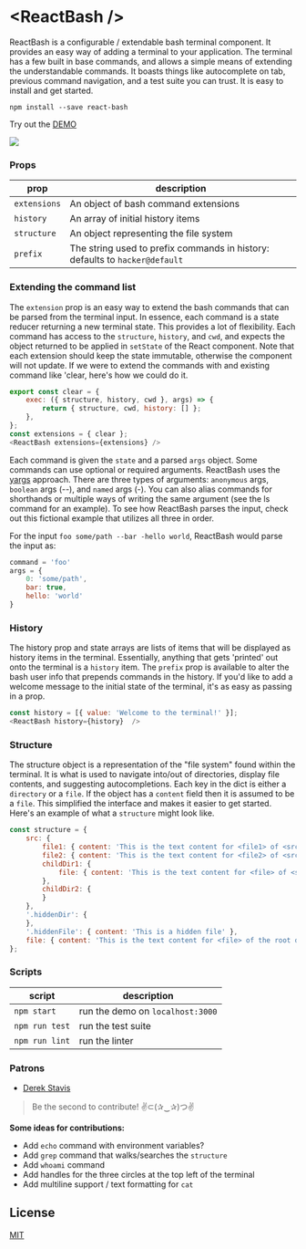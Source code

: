 # \<ReactBash /\>

ReactBash is a configurable / extendable bash terminal component. It provides an easy way of adding a terminal to your application. The terminal has a few built in base commands, and allows a simple means of extending the understandable commands. It boasts things like autocomplete on tab, previous command navigation, and a test suite you can trust. It is easy to install and get started.

```
npm install --save react-bash
```

Try out the [DEMO](http://zackargyle.github.io/react-bash/)

![](https://raw.githubusercontent.com/zackargyle/react-bash/master/demo/screenshot.png)

### Props
prop         | description
------------ | -----------
`extensions` | An object of bash command extensions
`history`    | An array of initial history items
`structure`  | An object representing the file system
`prefix`     | The string used to prefix commands in history: defaults to `hacker@default`

### Extending the command list
The `extension` prop is an easy way to extend the bash commands that can be parsed from the terminal input. In essence, each command is a state reducer returning a new terminal state. This provides a lot of flexibility. Each command has access to the `structure`, `history`, and `cwd`, and expects the object returned to be applied in `setState` of the React component. Note that each extension should keep the state immutable, otherwise the component will not update. If we were to extend the commands with and existing command like 'clear, here's how we could do it.

```js
export const clear = {
    exec: ({ structure, history, cwd }, args) => {
        return { structure, cwd, history: [] };
    },
};
const extensions = { clear };
<ReactBash extensions={extensions} />
```

Each command is given the `state` and a parsed `args` object. Some commands can use optional or required arguments. ReactBash uses the [yargs](https://www.npmjs.com/package/yargs) approach. There are three types of arguments: `anonymous` args, `boolean` args (--), and `named` args (-). You can also alias commands for shorthands or multiple ways of writing the same argument (see the ls command for an example). To see how ReactBash parses the input, check out this fictional example that utilizes all three in order.

For the input `foo some/path --bar -hello world`, ReactBash would parse the input as:
```js
command = 'foo'
args = {
    0: 'some/path',
    bar: true,
    hello: 'world'
}
```

### History
The history prop and state arrays are lists of items that will be displayed as history items in the terminal. Essentially, anything that gets 'printed' out onto the terminal is a `history` item. The `prefix` prop is available to alter the bash user info that prepends commands in the history. If you'd like to add a welcome message to the initial state of the terminal, it's as easy as passing in a prop.

```js
const history = [{ value: 'Welcome to the terminal!' }];
<ReactBash history={history}  />
```

### Structure
The structure object is a representation of the "file system" found within the terminal. It is what is used to navigate into/out of directories, display file contents, and suggesting autocompletions. Each key in the dict is either a `directory` or a `file`. If the object has a `content` field then it is assumed to be a `file`. This simplified the interface and makes it easier to get started. Here's an example of what a `structure` might look like.

```js
const structure = {
    src: {
        file1: { content: 'This is the text content for <file1> of <src>' },
        file2: { content: 'This is the text content for <file2> of <src>' },
        childDir1: {
            file: { content: 'This is the text content for <file> of <src/childDir1>' },
        },
        childDir2: {
        }
    },
    '.hiddenDir': {
    },
    '.hiddenFile': { content: 'This is a hidden file' },
    file: { content: 'This is the text content for <file> of the root directory' },
};

```

### Scripts
script         | description
-------------- | -----------
`npm start`    | run the demo on `localhost:3000`
`npm run test` | run the test suite
`npm run lint` | run the linter

### Patrons
* [Derek Stavis](https://github.com/derekstavis)

>Be the second to contribute!
>✌⊂(✰‿✰)つ✌

**Some ideas for contributions:**
* Add `echo` command with environment variables?
* Add `grep` command that walks/searches the `structure`
* Add `whoami` command
* Add handles for the three circles at the top left of the terminal
* Add multiline support / text formatting for `cat`

## License
[MIT](http://isekivacenz.mit-license.org/)
